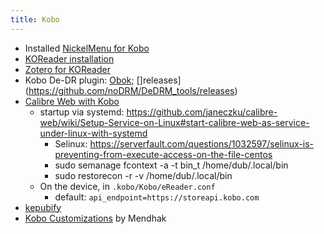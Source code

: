 ```yaml
---
title: Kobo
---
```

- Installed [NickelMenu for Kobo](https://github.com/pgaskin/NickelMenu)
- [KOReader installation](https://github.com/koreader/koreader/wiki/Installation-on-Kobo-devices)
- [Zotero for KOReader](https://github.com/stelzch/zotero.koplugin/)
- Kobo De-DR plugin: [Obok](https://www.epubor.com/calibre-kobo-drm-removal-plugin-obokplugin.html); []releases](https://github.com/noDRM/DeDRM_tools/releases)
- [Calibre Web with Kobo](https://github.com/janeczku/calibre-web/wiki/Kobo-Integration)
  - startup via systemd: https://github.com/janeczku/calibre-web/wiki/Setup-Service-on-Linux#start-calibre-web-as-service-under-linux-with-systemd
    -  Selinux: https://serverfault.com/questions/1032597/selinux-is-preventing-from-execute-access-on-the-file-centos
      - sudo semanage fcontext -a -t bin_t /home/dub/.local/bin
      - sudo restorecon -r -v /home/dub/.local/bin
  - On the device, in `.kobo/Kobo/eReader.conf`
    - default: `api_endpoint=https://storeapi.kobo.com`
- [kepubify](https://pgaskin.net/kepubify/dl/)
- [Kobo Customizations](https://code.mendhak.com/kobo-customizations/) by Mendhak
